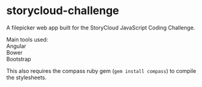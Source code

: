 storycloud-challenge
====================

A filepicker web app built for the StoryCloud JavaScript Coding Challenge.

Main tools used:  
Angular  
Bower  
Bootstrap

This also requires the compass ruby gem (```gem install compass```)
to compile the stylesheets.
